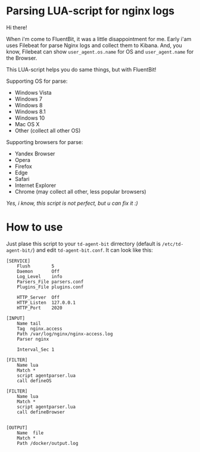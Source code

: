 # Parsing  LUA-script for nginx logs
Hi there!

When i'm come to FluentBit, it was a little disappointment for me. Early i'am uses Filebeat for parse Nginx logs and collect them to Kibana.
And, you know, Filebeat can show `user_agent.os.name` for OS and `user_agent.name` for the Browser.

This LUA-script helps you do same things, but with FluentBit!

Supporting OS for parse:
- Windows Vista
- Windows 7
- Windows 8
- Windows 8.1
- Windows 10
- Mac OS X
- Other (collect all other OS)

Supporting browsers for parse:
- Yandex Browser
- Opera
- Firefox
- Edge
- Safari
- Internet Explorer
- Chrome (may collect all other, less popular browsers)

_Yes, i know, this script is not perfect, but u can fix it :)_

# How to use

Just plase this script to your `td-agent-bit` dirrectory (default is `/etc/td-agent-bit/`) and edit `td-agent-bit.conf`. It can look like this:
```
[SERVICE]
    Flush        5
    Daemon       Off
    Log_Level    info
    Parsers_File parsers.conf
    Plugins_File plugins.conf

    HTTP_Server  Off
    HTTP_Listen  127.0.0.1
    HTTP_Port    2020

[INPUT]
    Name tail
    Tag  nginx.access
    Path /var/log/nginx/nginx-access.log
    Parser nginx

    Interval_Sec 1

[FILTER]
    Name lua
    Match *
    script agentparser.lua
    call defineOS 

[FILTER]
    Name lua
    Match *
    script agentparser.lua
    call defineBrowser


[OUTPUT]
    Name  file
    Match *
    Path /docker/output.log

```

